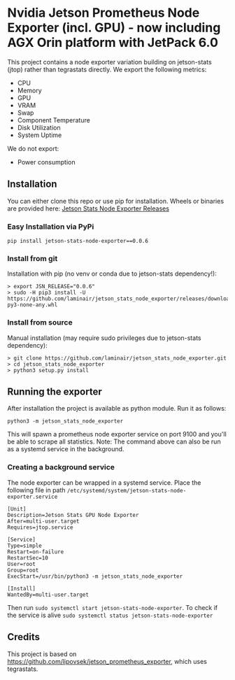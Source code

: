 # Nvidia Jetson Prometheus Node Exporter (incl. GPU) - now including AGX Orin platform with JetPack 6.0

This project contains a node exporter variation building on jetson-stats (jtop) rather than tegrastats directly.
We export the following metrics: 
- CPU
- Memory 
- GPU 
- VRAM
- Swap
- Component Temperature
- Disk Utilization
- System Uptime

We do not export: 
- Power consumption

## Installation
You can either clone this repo or use pip for installation. 
Wheels or binaries are provided here: [Jetson Stats Node Exporter Releases](https://github.com/laminair/jetson_stats_node_exporter/releases)

### Easy Installation via PyPi

```
pip install jetson-stats-node-exporter==0.0.6
```

### Install from git

Installation with pip (no venv or conda due to jetson-stats dependency!): 
```
> export JSN_RELEASE="0.0.6"
> sudo -H pip3 install -U https://github.com/laminair/jetson_stats_node_exporter/releases/download/$JSN_RELEASE/jetson_stats_node_exporter-$JSN_RELEASE-py3-none-any.whl
```

### Install from source
Manual installation (may require sudo privileges due to jetson-stats dependency): 
```
> git clone https://github.com/laminair/jetson_stats_node_exporter.git
> cd jetson_stats_node_exporter
> python3 setup.py install
```

## Running the exporter
After installation the project is available as python module. Run it as follows:
```
python3 -m jetson_stats_node_exporter
```

This will spawn a prometheus node exporter service on port 9100 and you'll be able to scrape all statistics.
Note: The command above can also be run as a systemd service in the background.

### Creating a background service
The node exporter can be wrapped in a systemd service.
Place the following file in path `/etc/systemd/system/jetson-stats-node-exporter.service`

```
[Unit]
Description=Jetson Stats GPU Node Exporter
After=multi-user.target
Requires=jtop.service

[Service]
Type=simple
Restart=on-failure
RestartSec=10
User=root
Group=root
ExecStart=/usr/bin/python3 -m jetson_stats_node_exporter

[Install]
WantedBy=multi-user.target
```

Then run `sudo systemctl start jetson-stats-node-exporter`. 
To check if the service is alive `sudo systemctl status jetson-stats-node-exporter`

## Credits
This project is based on https://github.com/lipovsek/jetson_prometheus_exporter, which uses tegrastats.
